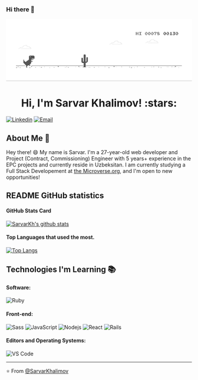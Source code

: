 ### Hi there 👋 


![image](dino.gif)

<h1 align="center">Hi, I'm Sarvar Khalimov! :stars:</h1>


[![Linkedin](https://img.shields.io/badge/-LinkedIn-blue?style=flat&logo=Linkedin&logoColor=white&link=https://linkedin.com/in/sarvar-khalimov-208797143/)](https://www.linkedin.com/in/sarvar-khalimov-208797143/)
[![Email](https://img.shields.io/badge/-Email-c14438?style=flat&logo=Gmail&logoColor=white&link=mailto:mail@gmail.com)](mailto:khalimovsarvar@gmail.com)


## About Me :wave:

Hey there! :smile: My name is Sarvar. I'm a 27-year-old web developer and Project (Contract, Commissioning) Engineer with 5 years+ experience in the EPC projects and currently reside in Uzbeksitan. I am currently studying a Full Stack Developement at [the Microverse.org](https://www.microverse.org/), and I'm open to new opportunities!


## README GitHub statistics 
#### GitHub Stats Card
[![SarvarKh's github stats](https://github-readme-stats.vercel.app/api?username=SarvarKh)](https://github.com/anuraghazra/github-readme-stats)


#### Top Languages that used the most.
[![Top Langs](https://github-readme-stats.vercel.app/api/top-langs/?username=SarvarKh)](https://github.com/anuraghazra/github-readme-stats)
 

## Technologies I'm Learning :books:

#### Software:

![Ruby](http://img.shields.io/badge/-Ruby-CC342D?style=flat-square&logo=ruby&logoColor=ffe8e8)

#### Front-end:

![Sass](https://img.shields.io/badge/-Sass-%23CC6699?style=flat-square&logo=sass&logoColor=ffffff)
![JavaScript](https://img.shields.io/badge/-JavaScript-%23F7DF1C?style=flat-square&logo=javascript&logoColor=000000&color=d1b01f)
![Nodejs](https://img.shields.io/badge/-Nodejs-black?style=flat-square&logo=Node.js&logoColor=00d632)
![React](https://img.shields.io/badge/-React-%23282C34?style=flat-square&logo=react)
![Rails](http://img.shields.io/badge/-Ruby%20on%20Rails-CC0000?style=flat-square&logo=ruby-on-rails&logoColor=ffffff)


#### Editors and Operating Systems:

![VS Code](http://img.shields.io/badge/-VS%20Code-007ACC?style=flat-square&logo=visual-studio-code&logoColor=ffffff)

<hr/>

:star: From [@SarvarKhalimov](https://github.com/SarvarKh?tab=stars)
